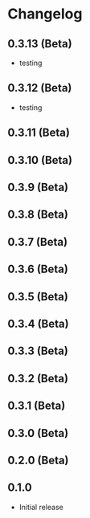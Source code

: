 # Changelog
## 0.3.13 (Beta)

- testing

## 0.3.12 (Beta)

- testing

## 0.3.11 (Beta)


## 0.3.10 (Beta)


## 0.3.9 (Beta)


## 0.3.8 (Beta)


## 0.3.7 (Beta)


## 0.3.6 (Beta)


## 0.3.5 (Beta)


## 0.3.4 (Beta)


## 0.3.3 (Beta)


## 0.3.2 (Beta)


## 0.3.1 (Beta)


## 0.3.0 (Beta)


## 0.2.0 (Beta)



## 0.1.0

- Initial release
